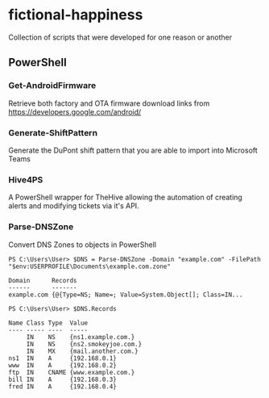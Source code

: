 # fictional-happiness
Collection of scripts that were developed for one reason or another

## PowerShell

### Get-AndroidFirmware
Retrieve both factory and OTA firmware download links from https://developers.google.com/android/

### Generate-ShiftPattern
Generate the DuPont shift pattern that you are able to import into Microsoft Teams

### Hive4PS
A PowerShell wrapper for TheHive allowing the automation of creating alerts and modifying tickets via it's API.

### Parse-DNSZone
Convert DNS Zones to objects in PowerShell
```
PS C:\Users\User> $DNS = Parse-DNSZone -Domain "example.com" -FilePath "$env:USERPROFILE\Documents\example.com.zone"

Domain      Records
------      -------
example.com {@{Type=NS; Name=; Value=System.Object[]; Class=IN...

PS C:\Users\User> $DNS.Records

Name Class Type  Value
---- ----- ----  -----
     IN    NS    {ns1.example.com.}
     IN    NS    {ns2.smokeyjoe.com.}
     IN    MX    {mail.another.com.}
ns1  IN    A     {192.168.0.1}
www  IN    A     {192.168.0.2}
ftp  IN    CNAME {www.example.com.}
bill IN    A     {192.168.0.3}
fred IN    A     {192.168.0.4}
```